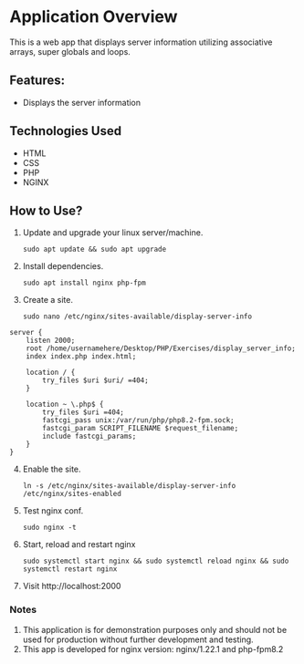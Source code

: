 # Application Overview

This is a web app that displays server information utilizing associative arrays, super globals and loops.

## Features:

- Displays the server information

## Technologies Used

- HTML
- CSS
- PHP
- NGINX

## How to Use?

1) Update and upgrade your linux server/machine.

	   sudo apt update && sudo apt upgrade

2) Install dependencies.

	   sudo apt install nginx php-fpm

3) Create a site.

	   sudo nano /etc/nginx/sites-available/display-server-info

```
server {
    listen 2000;
    root /home/usernamehere/Desktop/PHP/Exercises/display_server_info;
    index index.php index.html;

    location / {
        try_files $uri $uri/ =404;
    }

    location ~ \.php$ {
        try_files $uri =404;
        fastcgi_pass unix:/var/run/php/php8.2-fpm.sock;
        fastcgi_param SCRIPT_FILENAME $request_filename;
        include fastcgi_params;
    }
}
```

4) Enable the site.

	   ln -s /etc/nginx/sites-available/display-server-info /etc/nginx/sites-enabled

5) Test nginx conf.

	   sudo nginx -t

6) Start, reload and restart nginx

	   sudo systemctl start nginx && sudo systemctl reload nginx && sudo systemctl restart nginx

7) Visit http://localhost:2000 

### Notes

1) This application is for demonstration purposes only and should not be used for production without further development and testing.
2) This app is developed for nginx version: nginx/1.22.1 and php-fpm8.2